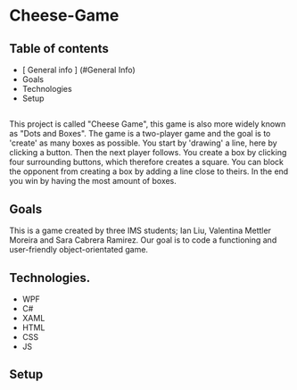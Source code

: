 # Cheese-Game

## Table of contents
* [ General info ] (#General Info) 
* Goals 
* Technologies 
* Setup 

## <a name="General Info"></a>
This project is called "Cheese Game", this game is also more widely known as "Dots and Boxes".
The game is a two-player game and the goal is to 'create' as many boxes as possible.
You start by 'drawing' a line, here by clicking a button. Then the next player follows.
You create a box by clicking four surrounding buttons, which therefore creates a square.
You can block the opponent from creating a box by adding a line close to theirs. 
In the end you win by having the most amount of boxes.

## Goals

This is a game created by three IMS students; Ian Liu, Valentina Mettler Moreira and Sara Cabrera Ramirez.
Our goal is to code a functioning and user-friendly object-orientated game.


## Technologies.

* WPF
* C#
* XAML
* HTML
* CSS
* JS

## Setup
